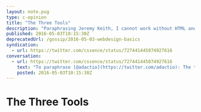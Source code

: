 ```yaml
---
layout: note.pug
type: c-opinion
title: "The Three Tools"
description: "Paraphrasing Jeremy Keith, I cannot work without HTML and CSS."
published: 2016-05-03T10:15:30Z
deprecatedUrl: /gossip/2016-05-03-webdesign-basics
syndication:
  - url: https://twitter.com/cssence/status/727441445074927616
conversation:
  - url: https://twitter.com/cssence/status/727441445074927616
    text: "To paraphrase [@adactio](https://twitter.com/adactio): The three tools I really can’t work without are HTML and CSS.<br>[aneventapart.com/news/post/the-contributions-of-others-a-session-with-jeremy-keith](https://aneventapart.com/news/post/the-contributions-of-others-a-session-with-jeremy-keith)"
    posted: 2016-05-03T10:15:30Z
---
```


# The Three Tools
